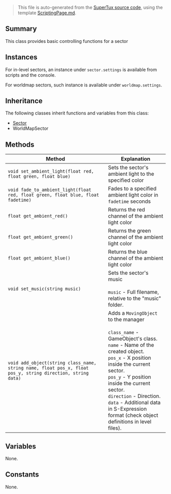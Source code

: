 > This file is auto-generated from the [SuperTux source code](https://github.com/SuperTux/supertux/tree/master/src), using the template [ScriptingPage.md](https://github.com/SuperTux/wiki/tree/master/templates/ScriptingPage.md).

Summary
-------

This class provides basic controlling functions for a sector

Instances
--------

For in-level sectors, an instance under `sector.settings` is available from scripts and the console.

For worldmap sectors, such instance is available under `worldmap.settings`.

Inheritance
--------

The following classes inherit functions and variables from this class:
* [Sector](https://github.com/SuperTux/supertux/wiki/ScriptingSector)
* WorldMapSector


Methods
-------

Method | Explanation
-------|-------
`void set_ambient_light(float red, float green, float blue)` | Sets the sector's ambient light to the specified color
`void fade_to_ambient_light(float red, float green, float blue, float fadetime)` | Fades to a specified ambient light color in `fadetime` seconds
`float get_ambient_red()` | Returns the red channel of the ambient light color
`float get_ambient_green()` | Returns the green channel of the ambient light color
`float get_ambient_blue()` | Returns the blue channel of the ambient light color
`void set_music(string music)` | Sets the sector's music<br /><br /> `music` - Full filename, relative to the "music" folder. 
`void add_object(string class_name, string name, float pos_x, float pos_y, string direction, string data)` | Adds a `MovingObject` to the manager<br /><br /> `class_name` - GameObject's class. <br /> `name` - Name of the created object. <br /> `pos_x` - X position inside the current sector. <br /> `pos_y` - Y position inside the current sector. <br /> `direction` - Direction. <br /> `data` - Additional data in S-Expression format (check object definitions in level files). 


Variables
---------

None.

Constants
---------

None.
